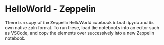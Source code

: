#  HelloWorld - Zeppelin
There is a copy of the Zeppelin HelloWorld notebook in both ipynb and its own native zpln format.
To run these, load the notebooks into an editor such as VSCode, and copy the elements over successively into a new Zeppelin notebook.